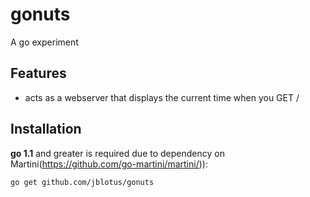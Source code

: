 gonuts
======

A go experiment

Features
--------
 - acts as a webserver that displays the current time when you GET /


Installation
------------
**go 1.1** and greater is required due to dependency on Martini(https://github.com/go-martini/martini/)):
~~~
go get github.com/jblotus/gonuts
~~~
